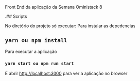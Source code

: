 
Front End da aplicação da Semana Oministack 8 

.## Scripts

No diretório do projeto só executar:
Para instalar as depedencias
## `yarn ou npm install` 

Para executar a aplicação
### `yarn start ou npm run start`

E abrir [http://localhost:3000](http://localhost:3000) para ver a aplicação no browser
